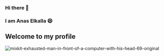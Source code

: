 ### Hi there 👋
### I am Anas Elkalla 😄
## Welcome to my profile 
<!--
**AnasElkalla/AnasElkalla** is a ✨ _special_ ✨ repository because its `README.md` (this file) appears on your GitHub profile.

Here are some ideas to get you started:

- 🔭 I’m currently working on ...
- 🌱 I’m currently learning ...
- 👯 I’m looking to collaborate on ...
- 🤔 I’m looking for help with ...
- 💬 Ask me about ...
- 📫 How to reach me: ...
- 😄 Pronouns: ...
- ⚡ Fun fact: ...
-->
<!-- [![Anurag's GitHub stats](https://github-readme-stats.vercel.app/api?username=AnasElkalla)](https://github.com/AnasElkalla/github-readme-stats) -->
![mixkit-exhausted-man-in-front-of-a-computer-with-his-head-69-original](https://user-images.githubusercontent.com/79075490/209858649-68f64751-98c4-413d-9d86-45530dca1ec3.png)


